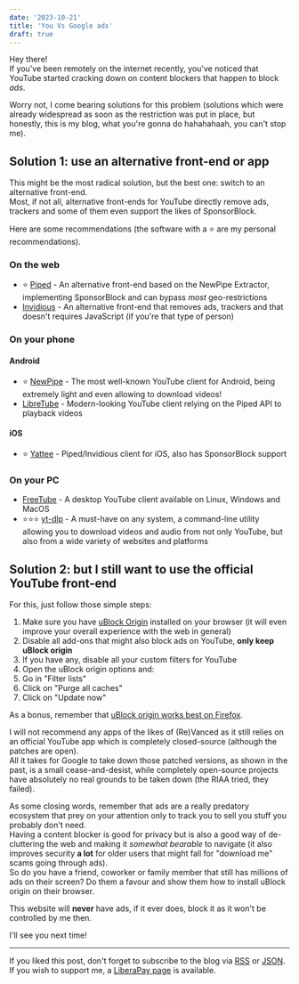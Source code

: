 ```yaml
---
date: '2023-10-21'
title: 'You Vs Google ads'
draft: true
---
```


Hey there!  
If you've been remotely on the internet recently, you've noticed that YouTube
started cracking down on content blockers that happen to block *ads*.

Worry not, I come bearing solutions for this problem (solutions which were
already widespread as soon as the restriction was put in place, but honestly,
this is my blog, what you're gonna do hahahahaah, you can't stop me).

## Solution 1: use an alternative front-end or app

This might be the most radical solution, but the best one: switch to an
alternative front-end.  
Most, if not all, alternative front-ends for YouTube directly remove ads,
trackers and some of them even support the likes of SponsorBlock.

Here are some recommendations (the software with a ⭐ are my personal
recommendations).

### On the web

- ⭐ [Piped](https://piped.video/trending) - An alternative front-end based on
the NewPipe Extractor, implementing SponsorBlock and can bypass *most*
geo-restrictions
- [Invidious](https://docs.invidious.io/instances/) - An alternative front-end
that removes ads, trackers and that doesn't requires JavaScript (if you're that
type of person)

### On your phone

#### Android

- ⭐ [NewPipe](https://newpipe.net/) - The most well-known YouTube client for
Android, being extremely light and even allowing to download videos!
- [LibreTube](https://libretube.dev/) - Modern-looking YouTube client relying
on the Piped API to playback videos 

#### iOS

- ⭐ [Yattee](https://github.com/yattee/yattee) - Piped/Invidious client for
iOS, also has SponsorBlock support

### On your PC

- [FreeTube](https://freetubeapp.io/) - A desktop YouTube client available on
Linux, Windows and MacOS
- ⭐⭐⭐ [yt-dlp](https://github.com/yt-dlp/yt-dlp) - A must-have on any system, a
command-line utility allowing you to download videos and audio from not only
YouTube, but also from a wide variety of websites and platforms

## Solution 2: but I still want to use the official YouTube front-end

For this, just follow those simple steps:
1. Make sure you have [uBlock Origin](https://github.com/gorhill/uBlock)
installed on your browser (it will even improve your overall experience with
the web in general)
2. Disable all add-ons that might also block ads on YouTube, **only keep
uBlock origin**
3. If you have any, disable all your custom filters for YouTube
4. Open the uBlock origin options and:
 1. Go in "Filter lists"
 2. Click on "Purge all caches"
 3. Click on "Update now"

As a bonus, remember that
[uBlock origin works best on Firefox](https://github.com/gorhill/uBlock/wiki/uBlock-Origin-works-best-on-Firefox).

I will not recommend any apps of the likes of (Re)Vanced as it still relies on
an official YouTube app which is completely closed-source (although the
patches are open).  
All it takes for Google to take down those patched versions, as shown in the
past, is a small cease-and-desist, while completely open-source projects have
absolutely no real grounds to be taken down (the RIAA tried, they failed).

As some closing words, remember that ads are a really predatory ecosystem that
prey on your attention only to track you to sell you stuff you probably don't
need.  
Having a content blocker is good for privacy but is also a good way of
de-cluttering the web and making it *somewhat bearable* to navigate (it also
improves security **a lot** for older users that might fall for "download me"
scams going through ads).  
So do you have a friend, coworker or family member that still has millions of
ads on their screen? Do them a favour and show them how to install uBlock
origin on their browser.

This website will **never** have ads, if it ever does, block it as it won't be
controlled by me then.

I'll see you next time!

---

If you liked this post, don't forget to subscribe to the blog via [RSS](/blog/index.xml) or [JSON](/blog/index.json).  
If you wish to support me, a [LiberaPay page](https://liberapay.com/Jae) is available.
